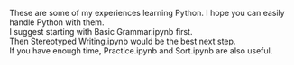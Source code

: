 These are some of my experiences learning Python. I hope you can easily handle Python with them.</br>
I suggest starting with Basic Grammar.ipynb first.</br>
Then Stereotyped Writing.ipynb would be the best next step.</br>
If you have enough time, Practice.ipynb and Sort.ipynb are also useful.</br>
